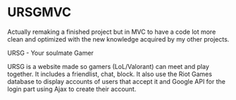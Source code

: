 # URSGMVC
Actually remaking a finished project but in MVC to have a code lot more clean and optimized with the new knowledge acquired by my other projects.

URSG - Your soulmate Gamer

URSG is a website made so gamers (LoL/Valorant) can meet and play together. It includes a friendlist, chat, block.
It also use the Riot Games database to display accounts of users that accept it and Google API for the login part using Ajax to create their account.
